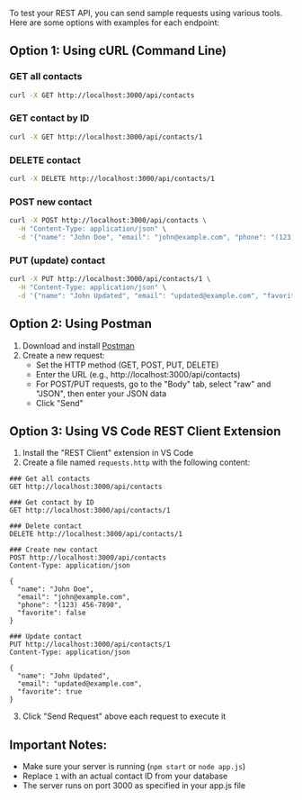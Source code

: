 To test your REST API, you can send sample requests using various tools. Here are some options with examples for each endpoint:

## Option 1: Using cURL (Command Line)

### GET all contacts
```bash
curl -X GET http://localhost:3000/api/contacts
```

### GET contact by ID
```bash
curl -X GET http://localhost:3000/api/contacts/1
```

### DELETE contact
```bash
curl -X DELETE http://localhost:3000/api/contacts/1
```

### POST new contact
```bash
curl -X POST http://localhost:3000/api/contacts \
  -H "Content-Type: application/json" \
  -d '{"name": "John Doe", "email": "john@example.com", "phone": "(123) 456-7890", "favorite": false}'
```

### PUT (update) contact
```bash
curl -X PUT http://localhost:3000/api/contacts/1 \
  -H "Content-Type: application/json" \
  -d '{"name": "John Updated", "email": "updated@example.com", "favorite": true}'
```

## Option 2: Using Postman

1. Download and install [Postman](https://www.postman.com/downloads/)
2. Create a new request:
   - Set the HTTP method (GET, POST, PUT, DELETE)
   - Enter the URL (e.g., http://localhost:3000/api/contacts)
   - For POST/PUT requests, go to the "Body" tab, select "raw" and "JSON", then enter your JSON data
   - Click "Send"

## Option 3: Using VS Code REST Client Extension

1. Install the "REST Client" extension in VS Code
2. Create a file named `requests.http` with the following content:

```http
### Get all contacts
GET http://localhost:3000/api/contacts

### Get contact by ID
GET http://localhost:3000/api/contacts/1

### Delete contact
DELETE http://localhost:3000/api/contacts/1

### Create new contact
POST http://localhost:3000/api/contacts
Content-Type: application/json

{
  "name": "John Doe",
  "email": "john@example.com",
  "phone": "(123) 456-7890",
  "favorite": false
}

### Update contact
PUT http://localhost:3000/api/contacts/1
Content-Type: application/json

{
  "name": "John Updated",
  "email": "updated@example.com",
  "favorite": true
}
```

3. Click "Send Request" above each request to execute it

## Important Notes:
- Make sure your server is running (`npm start` or `node app.js`)
- Replace `1` with an actual contact ID from your database
- The server runs on port 3000 as specified in your app.js file
